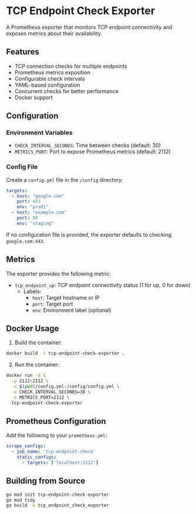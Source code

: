 # TCP Endpoint Check Exporter

A Prometheus exporter that monitors TCP endpoint connectivity and exposes metrics about their availability.

## Features

- TCP connection checks for multiple endpoints
- Prometheus metrics exposition
- Configurable check intervals
- YAML-based configuration
- Concurrent checks for better performance
- Docker support

## Configuration

### Environment Variables

- `CHECK_INTERVAL_SECONDS`: Time between checks (default: 30)
- `METRICS_PORT`: Port to expose Prometheus metrics (default: 2112)

### Config File

Create a `config.yml` file in the `/config` directory:

```yaml
targets:
  - host: "google.com"
    port: 443
    env: "prod1"
  - host: "example.com"
    port: 80
    env: "staging"
```

If no configuration file is provided, the exporter defaults to checking `google.com:443`.

## Metrics

The exporter provides the following metric:

- `tcp_endpoint_up`: TCP endpoint connectivity status (1 for up, 0 for down)
  - Labels:
    - `host`: Target hostname or IP
    - `port`: Target port
    - `env`: Environment label (optional)

## Docker Usage

1. Build the container:
```bash
docker build -t tcp-endpoint-check-exporter .
```

2. Run the container:
```bash
docker run -d \
  -p 2112:2112 \
  -v $(pwd)/config.yml:/config/config.yml \
  -e CHECK_INTERVAL_SECONDS=30 \
  -e METRICS_PORT=2112 \
  tcp-endpoint-check-exporter
```

## Prometheus Configuration

Add the following to your `prometheus.yml`:

```yaml
scrape_configs:
  - job_name: 'tcp-endpoint-check'
    static_configs:
      - targets: ['localhost:2112']
```

## Building from Source

```bash
go mod init tcp-endpoint-check-exporter
go mod tidy
go build -o tcp_endpoint_check_exporter
```

